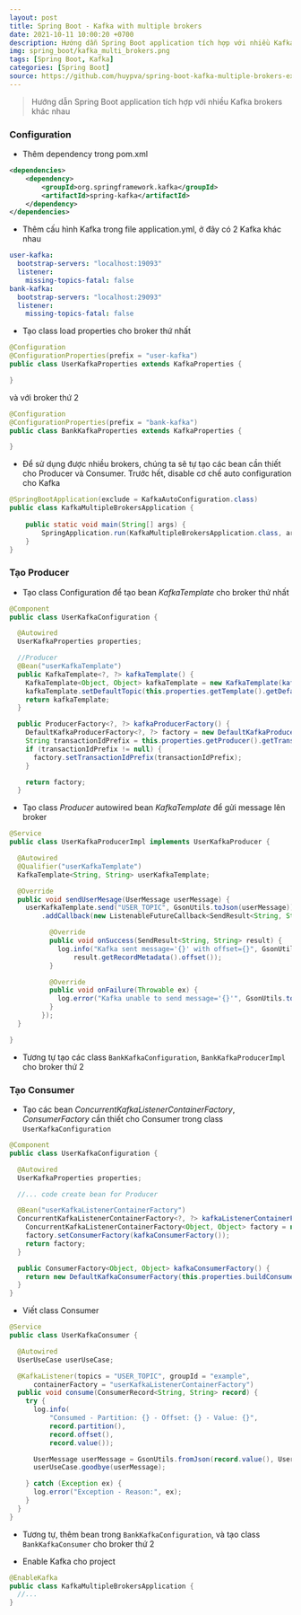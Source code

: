 ```yaml
---
layout: post
title: Spring Boot - Kafka with multiple brokers
date: 2021-10-11 10:00:20 +0700
description: Hướng dẫn Spring Boot application tích hợp với nhiều Kafka brokers khác nhau 
img: spring_boot/kafka_multi_brokers.png
tags: [Spring Boot, Kafka]
categories: [Spring Boot]
source: https://github.com/huypva/spring-boot-kafka-multiple-brokers-example
---
```


> Hướng dẫn Spring Boot application tích hợp với nhiều Kafka brokers khác nhau 

### Configuration

- Thêm dependency trong pom.xml
```xml
<dependencies>
    <dependency>
        <groupId>org.springframework.kafka</groupId>
        <artifactId>spring-kafka</artifactId>
    </dependency>
</dependencies>
``` 

- Thêm cấu hình Kafka trong file application.yml, ở đây có 2 Kafka khác nhau

```yml
user-kafka:
  bootstrap-servers: "localhost:19093"
  listener:
    missing-topics-fatal: false
bank-kafka:
  bootstrap-servers: "localhost:29093"
  listener:
    missing-topics-fatal: false
```

- Tạo class load properties cho broker thứ nhất

```java
@Configuration
@ConfigurationProperties(prefix = "user-kafka")
public class UserKafkaProperties extends KafkaProperties {

}
```

và với broker thứ 2

```java
@Configuration
@ConfigurationProperties(prefix = "bank-kafka")
public class BankKafkaProperties extends KafkaProperties {

}
```

- Để sử dụng được nhiều brokers, chúng ta sẽ tự tạo các bean cần thiết cho Producer và Consumer. Trước hết, disable cơ chế auto configuration cho Kafka

```java
@SpringBootApplication(exclude = KafkaAutoConfiguration.class)
public class KafkaMultipleBrokersApplication {
  
    public static void main(String[] args) {
		SpringApplication.run(KafkaMultipleBrokersApplication.class, args);
	}
}
```

### Tạo Producer

- Tạo class Configuration để tạo bean *KafkaTemplate* cho broker thứ nhất

```java
@Component
public class UserKafkaConfiguration {

  @Autowired
  UserKafkaProperties properties;

  //Producer
  @Bean("userKafkaTemplate")
  public KafkaTemplate<?, ?> kafkaTemplate() {
    KafkaTemplate<Object, Object> kafkaTemplate = new KafkaTemplate(kafkaProducerFactory());
    kafkaTemplate.setDefaultTopic(this.properties.getTemplate().getDefaultTopic());
    return kafkaTemplate;
  }

  public ProducerFactory<?, ?> kafkaProducerFactory() {
    DefaultKafkaProducerFactory<?, ?> factory = new DefaultKafkaProducerFactory(this.properties.buildProducerProperties());
    String transactionIdPrefix = this.properties.getProducer().getTransactionIdPrefix();
    if (transactionIdPrefix != null) {
      factory.setTransactionIdPrefix(transactionIdPrefix);
    }

    return factory;
  }
```

- Tạo class *Producer* autowired bean *KafkaTemplate* để gửi message lên broker

```java
@Service
public class UserKafkaProducerImpl implements UserKafkaProducer {

  @Autowired
  @Qualifier("userKafkaTemplate")
  KafkaTemplate<String, String> userKafkaTemplate;

  @Override
  public void sendUserMesage(UserMessage userMessage) {
    userKafkaTemplate.send("USER_TOPIC", GsonUtils.toJson(userMessage))
        .addCallback(new ListenableFutureCallback<SendResult<String, String>>() {

          @Override
          public void onSuccess(SendResult<String, String> result) {
            log.info("Kafka sent message='{}' with offset={}", GsonUtils.toJson(userMessage),
                result.getRecordMetadata().offset());
          }

          @Override
          public void onFailure(Throwable ex) {
            log.error("Kafka unable to send message='{}'", GsonUtils.toJson(userMessage), ex);
          }
        });
  }

}
```

- Tương tự tạo các class `BankKafkaConfiguration`, `BankKafkaProducerImpl` cho broker thứ 2

### Tạo Consumer

- Tạo các bean *ConcurrentKafkaListenerContainerFactory*, *ConsumerFactory* cần thiết cho Consumer trong class `UserKafkaConfiguration` 

```java
@Component
public class UserKafkaConfiguration {

  @Autowired
  UserKafkaProperties properties;

  //... code create bean for Producer

  @Bean("userKafkaListenerContainerFactory")
  ConcurrentKafkaListenerContainerFactory<?, ?> kafkaListenerContainerFactory() {
    ConcurrentKafkaListenerContainerFactory<Object, Object> factory = new ConcurrentKafkaListenerContainerFactory();
    factory.setConsumerFactory(kafkaConsumerFactory());
    return factory;
  }

  public ConsumerFactory<Object, Object> kafkaConsumerFactory() {
    return new DefaultKafkaConsumerFactory(this.properties.buildConsumerProperties());
  }
}
```

- Viết class Consumer

```java
@Service
public class UserKafkaConsumer {

  @Autowired
  UserUseCase userUseCase;

  @KafkaListener(topics = "USER_TOPIC", groupId = "example",
      containerFactory = "userKafkaListenerContainerFactory")
  public void consume(ConsumerRecord<String, String> record) {
    try {
      log.info(
          "Consumed - Partition: {} - Offset: {} - Value: {}",
          record.partition(),
          record.offset(),
          record.value());

      UserMessage userMessage = GsonUtils.fromJson(record.value(), UserMessage.class);
      userUseCase.goodbye(userMessage);

    } catch (Exception ex) {
      log.error("Exception - Reason:", ex);
    }
  }
}
```

- Tương tự, thêm bean trong `BankKafkaConfiguration`, và tạo class `BankKafkaConsumer` cho broker thứ 2

- Enable Kafka cho project

```java
@EnableKafka
public class KafkaMultipleBrokersApplication {
  //...
}
```


